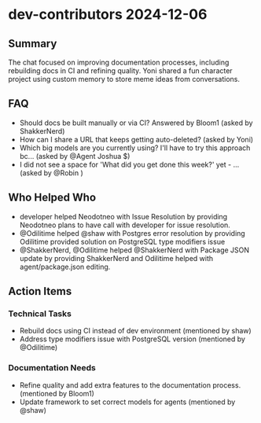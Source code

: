 # dev-contributors 2024-12-06

## Summary
The chat focused on improving documentation processes, including rebuilding docs in CI and refining quality. Yoni shared a fun character project using custom memory to store meme ideas from conversations.

## FAQ
- Should docs be built manually or via CI? Answered by Bloom1 (asked by ShakkerNerd)
- How can I share a URL that keeps getting auto-deleted? (asked by Yoni)
- Which big models are you currently using? I'll have to try this approach bc... (asked by @Agent Joshua $)
- I did not see a space for 'What did you get done this week?' yet - ... (asked by @Robin )

## Who Helped Who
- developer helped Neodotneo with Issue Resolution by providing Neodotneo plans to have call with developer for issue resolution.
- @Odilitime helped @shaw with Postgres error resolution by providing Odilitime provided solution on PostgreSQL type modifiers issue
- @ShakkerNerd, @Odilitime helped @ShakkerNerd with Package JSON update by providing ShakkerNerd and Odilitime helped with agent/package.json editing.

## Action Items

### Technical Tasks
- Rebuild docs using CI instead of dev environment (mentioned by shaw)
- Address type modifiers issue with PostgreSQL version (mentioned by @Odilitime)

### Documentation Needs
- Refine quality and add extra features to the documentation process. (mentioned by Bloom1)
- Update framework to set correct models for agents (mentioned by @shaw)